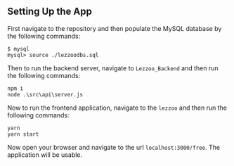 ## Setting Up the App
First navigate to the repository and then populate the MySQL database by the following commands:
```
$ mysql
mysql> source ./lezzoodbs.sql 
```
Then to run the backend server, navigate to `Lezzoo_Backend` and then run the following commands:
```
npm i
node .\src\api\server.js
```
Now to run the frontend application, navigate to the `lezzoo` and then run the following commands:
```
yarn
yarn start
```

Now open your browser and navigate to the url `localhost:3000/free`. The application will be usable.
